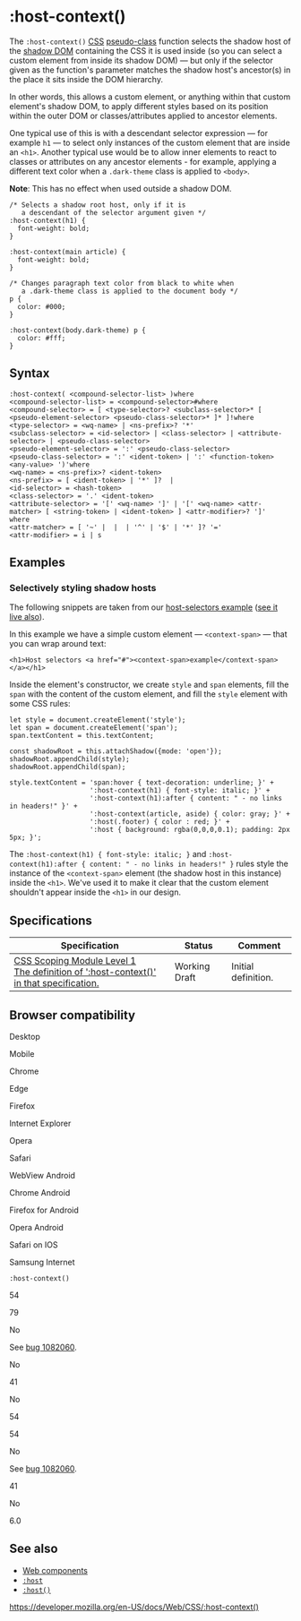 # :host-context()

The `:host-context()` [CSS](https://developer.mozilla.org/en-US/docs/Web/CSS) [pseudo-class](pseudo-classes) function selects the shadow host of the [shadow DOM](https://developer.mozilla.org/en-US/docs/Web/Web_Components/Using_shadow_DOM) containing the CSS it is used inside (so you can select a custom element from inside its shadow DOM) — but only if the selector given as the function's parameter matches the shadow host's ancestor(s) in the place it sits inside the DOM hierarchy.

In other words, this allows a custom element, or anything within that custom element's shadow DOM, to apply different styles based on its position within the outer DOM or classes/attributes applied to ancestor elements.

One typical use of this is with a descendant selector expression — for example `h1` — to select only instances of the custom element that are inside an `<h1>`. Another typical use would be to allow inner elements to react to classes or attributes on any ancestor elements - for example, applying a different text color when a `.dark-theme` class is applied to `<body>`.

**Note**: This has no effect when used outside a shadow DOM.

    /* Selects a shadow root host, only if it is
       a descendant of the selector argument given */
    :host-context(h1) {
      font-weight: bold;
    }

    :host-context(main article) {
      font-weight: bold;
    }

    /* Changes paragraph text color from black to white when
       a .dark-theme class is applied to the document body */
    p {
      color: #000;
    }

    :host-context(body.dark-theme) p {
      color: #fff;
    }

## Syntax

    :host-context( <compound-selector-list> )where
    <compound-selector-list> = <compound-selector>#where
    <compound-selector> = [ <type-selector>? <subclass-selector>* [ <pseudo-element-selector> <pseudo-class-selector>* ]* ]!where
    <type-selector> = <wq-name> | <ns-prefix>? '*'
    <subclass-selector> = <id-selector> | <class-selector> | <attribute-selector> | <pseudo-class-selector>
    <pseudo-element-selector> = ':' <pseudo-class-selector>
    <pseudo-class-selector> = ':' <ident-token> | ':' <function-token> <any-value> ')'where
    <wq-name> = <ns-prefix>? <ident-token>
    <ns-prefix> = [ <ident-token> | '*' ]?  |
    <id-selector> = <hash-token>
    <class-selector> = '.' <ident-token>
    <attribute-selector> = '[' <wq-name> ']' | '[' <wq-name> <attr-matcher> [ <string-token> | <ident-token> ] <attr-modifier>? ']'
    where
    <attr-matcher> = [ '~' |  |  | '^' | '$' | '*' ]? '='
    <attr-modifier> = i | s

## Examples

### Selectively styling shadow hosts

The following snippets are taken from our [host-selectors example](https://github.com/mdn/web-components-examples/tree/master/host-selectors) ([see it live also](https://mdn.github.io/web-components-examples/host-selectors/)).

In this example we have a simple custom element — `<context-span>` — that you can wrap around text:

    <h1>Host selectors <a href="#"><context-span>example</context-span></a></h1>

Inside the element's constructor, we create `style` and `span` elements, fill the `span` with the content of the custom element, and fill the `style` element with some CSS rules:

    let style = document.createElement('style');
    let span = document.createElement('span');
    span.textContent = this.textContent;

    const shadowRoot = this.attachShadow({mode: 'open'});
    shadowRoot.appendChild(style);
    shadowRoot.appendChild(span);

    style.textContent = 'span:hover { text-decoration: underline; }' +
                        ':host-context(h1) { font-style: italic; }' +
                        ':host-context(h1):after { content: " - no links in headers!" }' +
                        ':host-context(article, aside) { color: gray; }' +
                        ':host(.footer) { color : red; }' +
                        ':host { background: rgba(0,0,0,0.1); padding: 2px 5px; }';

The `:host-context(h1) { font-style: italic; }` and `:host-context(h1):after { content: " - no links in headers!" }` rules style the instance of the `<context-span>` element (the shadow host in this instance) inside the `<h1>`. We've used it to make it clear that the custom element shouldn't appear inside the `<h1>` in our design.

## Specifications

<table><thead><tr class="header"><th>Specification</th><th>Status</th><th>Comment</th></tr></thead><tbody><tr class="odd"><td><a href="https://drafts.csswg.org/css-scoping/#host-selector">CSS Scoping Module Level 1<br />
<span class="small">The definition of ':host-context()' in that specification.</span></a></td><td><span class="spec-wd">Working Draft</span></td><td>Initial definition.</td></tr></tbody></table>

## Browser compatibility

Desktop

Mobile

Chrome

Edge

Firefox

Internet Explorer

Opera

Safari

WebView Android

Chrome Android

Firefox for Android

Opera Android

Safari on IOS

Samsung Internet

`:host-context()`

54

79

No

See [bug 1082060](https://bugzil.la/1082060).

No

41

No

54

54

No

See [bug 1082060](https://bugzil.la/1082060).

41

No

6.0

## See also

- [Web components](https://developer.mozilla.org/en-US/docs/Web/Web_Components)
- [`:host`](:host)
- [`:host()`](<:host()>)

<a href="https://developer.mozilla.org/en-US/docs/Web/CSS/:host-context()" class="_attribution-link">https://developer.mozilla.org/en-US/docs/Web/CSS/:host-context()</a>
